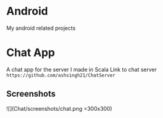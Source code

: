 # Android

My android related projects

# Chat App
A chat app for the server I made in Scala 
Link to chat server ``` https://github.com/ashsingh21/ChatServer ```

## Screenshots
![](Chat/screenshots/chat.png =300x300)
